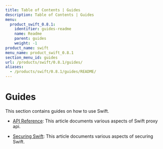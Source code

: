 ```yaml
---
title: Table of Contents | Guides
description: Table of Contents | Guides
menu:
  product_swift_0.8.1:
    identifier: guides-readme
    name: Readme
    parent: guides
    weight: -1
product_name: swift
menu_name: product_swift_0.8.1
section_menu_id: guides
url: /products/swift/0.8.1/guides/
aliases:
  - /products/swift/0.8.1/guides/README/
---
```


# Guides

This section contains guides on how to use Swift.

- [API Reference](/docs/guides/api.md): This article documents various aspects of Swift proxy api.

- [Securing Swift](/docs/guides/security.md): This article documents various aspects of securing Swift.
